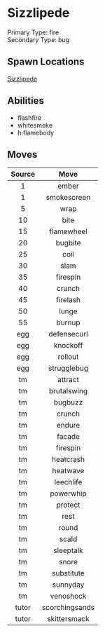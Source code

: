 # Sizzlipede  
Primary Type: fire  
Secondary Type: bug  
  
## Spawn Locations  
[Sizzlipede](/data/spawn_presets/sizzlipede.md)  
  
## Abilities  
  * flashfire
  * whitesmoke
  * h:flamebody
  
  
## Moves  
  
| Source | Move |  
|:---:|:---:|  
| 1 | ember |  
| 1 | smokescreen |  
| 5 | wrap |  
| 10 | bite |  
| 15 | flamewheel |  
| 20 | bugbite |  
| 25 | coil |  
| 30 | slam |  
| 35 | firespin |  
| 40 | crunch |  
| 45 | firelash |  
| 50 | lunge |  
| 55 | burnup |  
| egg | defensecurl |  
| egg | knockoff |  
| egg | rollout |  
| egg | strugglebug |  
| tm | attract |  
| tm | brutalswing |  
| tm | bugbuzz |  
| tm | crunch |  
| tm | endure |  
| tm | facade |  
| tm | firespin |  
| tm | heatcrash |  
| tm | heatwave |  
| tm | leechlife |  
| tm | powerwhip |  
| tm | protect |  
| tm | rest |  
| tm | round |  
| tm | scald |  
| tm | sleeptalk |  
| tm | snore |  
| tm | substitute |  
| tm | sunnyday |  
| tm | venoshock |  
| tutor | scorchingsands |  
| tutor | skittersmack |  
  
